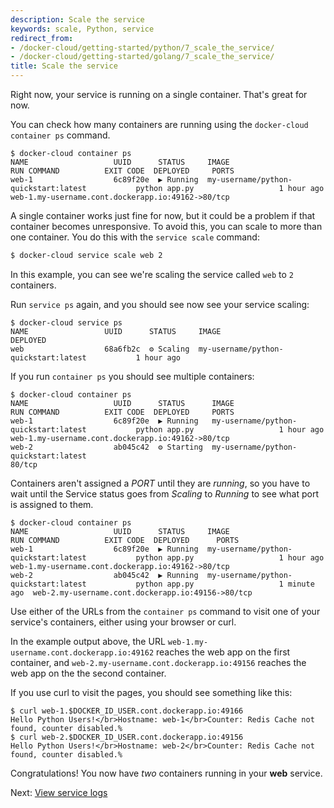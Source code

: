 ```yaml
---
description: Scale the service
keywords: scale, Python, service
redirect_from:
- /docker-cloud/getting-started/python/7_scale_the_service/
- /docker-cloud/getting-started/golang/7_scale_the_service/
title: Scale the service
---
```


Right now, your service is running on a single container. That's great for now.

You can check how many containers are running using the `docker-cloud container ps` command.

```
$ docker-cloud container ps
NAME                   UUID      STATUS     IMAGE                                          RUN COMMAND          EXIT CODE  DEPLOYED     PORTS
web-1                  6c89f20e  ▶ Running  my-username/python-quickstart:latest           python app.py                   1 hour ago   web-1.my-username.cont.dockerapp.io:49162->80/tcp
```

A single container works just fine for now, but it could be a problem if that container becomes unresponsive. To avoid this, you can scale to more than one container. You do this with the `service scale` command:

```bash
$ docker-cloud service scale web 2
```

In this example, you can see we're scaling the service called `web` to `2` containers.

Run `service ps` again, and you should see now see your service scaling:

```
$ docker-cloud service ps
NAME                 UUID      STATUS     IMAGE                                          DEPLOYED
web                  68a6fb2c  ⚙ Scaling  my-username/python-quickstart:latest           1 hour ago
```

If you run `container ps` you should see multiple containers:

```
$ docker-cloud container ps
NAME                   UUID      STATUS      IMAGE                                          RUN COMMAND          EXIT CODE  DEPLOYED     PORTS
web-1                  6c89f20e  ▶ Running   my-username/python-quickstart:latest           python app.py                   1 hour ago   web-1.my-username.cont.dockerapp.io:49162->80/tcp
web-2                  ab045c42  ⚙ Starting  my-username/python-quickstart:latest                                                        80/tcp
```

Containers aren't assigned a *PORT* until they are *running*, so you have to wait until the Service status goes from *Scaling* to *Running* to see what port is assigned to them.

```
$ docker-cloud container ps
NAME                   UUID      STATUS     IMAGE                                          RUN COMMAND          EXIT CODE  DEPLOYED      PORTS
web-1                  6c89f20e  ▶ Running  my-username/python-quickstart:latest           python app.py                   1 hour ago    web-1.my-username.cont.dockerapp.io:49162->80/tcp
web-2                  ab045c42  ▶ Running  my-username/python-quickstart:latest           python app.py                   1 minute ago  web-2.my-username.cont.dockerapp.io:49156->80/tcp
```

Use either of the URLs from the `container ps` command to visit one of your service's containers, either using your browser or curl.

In the example output above, the URL `web-1.my-username.cont.dockerapp.io:49162` reaches the web app on the first container, and `web-2.my-username.cont.dockerapp.io:49156` reaches the web app on the the second container.

If you use curl to visit the pages, you should see something like this:

```
$ curl web-1.$DOCKER_ID_USER.cont.dockerapp.io:49166
Hello Python Users!</br>Hostname: web-1</br>Counter: Redis Cache not found, counter disabled.%
$ curl web-2.$DOCKER_ID_USER.cont.dockerapp.io:49156
Hello Python Users!</br>Hostname: web-2</br>Counter: Redis Cache not found, counter disabled.%
```

Congratulations! You now have *two* containers running in your **web** service.

Next: [View service logs](8_view_logs.md)